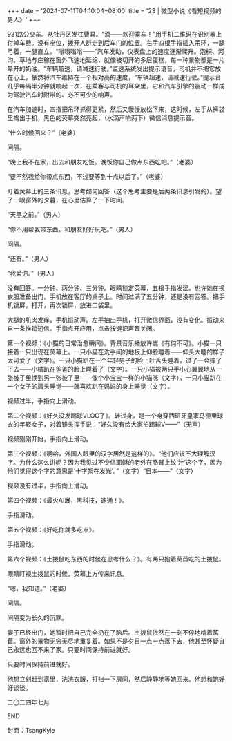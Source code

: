 +++
date = '2024-07-11T04:10:04+08:00'
title = '23 | 微型小说《看短视频的男人》'
+++

931路公交车。从牡丹区发往曹县。“滴——欢迎乘车！”用手机二维码在识别器上付掉车费。没有座位，拨开人群走到后车门的位置。右手四根手指插入吊环，一腿弓着，一腿直立。“嗡嗡嗡嗡——”汽车发动，仪表盘上的速度逐渐爬升。泡桐、河沟、草地与庄稼在窗外飞速地延绵，就像被切开的多层蛋糕，每一种景物都是一片晕开的奶油。“车辆超速，请减速行驶。”监速系统发出提示语音，司机并不把它放在心上，依然将汽车维持在一个相对高的速度，“车辆超速，请减速行驶。”提示音几乎每隔半分钟就响起一次，在乘客与司机的耳朵里，它和汽车引擎的震动一样成为驾驶汽车时附带的、必不可少的响声。



在汽车加速时，四指把吊环抓得更紧，然后又慢慢放松下来，这时候，左手从裤袋里掏出手机，黑色的荧幕突然亮起，（水滴声响两下）微信消息提示音。

“什么时候回来？”（老婆）

间隔。

“晚上我不在家，出去和朋友吃饭。晚饭你自己做点东西吃吧。”（老婆）

“要不然我给你带点东西，不过要等到十点以后了。”（老婆）

盯着荧幕上的三条讯息，思考如何回答（这个思考主要是后两条讯息引发的）。望了一眼窗外的夕暮，在心里估算了一下时间。

“天黑之前。”（男人）

“你不用帮我带东西。和朋友好好玩吧。”（男人）

间隔。

“还有。”（男人）

“我爱你。”（男人）

没有回答。一分钟、两分钟、三分钟。眼睛锁定荧幕，五根手指发涩。也许她在换衣服准备出门，手机放在客厅的桌子上。时间过满了五分钟，还是没有回答。把手机锁屏，打开，再次锁屏，放进口袋里。



大腿的肌肉发痒，手机振动声。左手抽出手机，打开微信界面，没有变化。振动来自一条推销短信。手指点开应用，点击按键把声音关闭。

第一个视频：《小猫的日常治愈瞬间》。背景音乐播放许嵩《有何不可》。小猫一只接着一只出现在荧幕上。一只小猫在洗手间的地板上仰脸睡着——仰头大睡的样子太可爱了（文字）。一只小猫趴在一个年轻男子的脸上吐舌头睡着，过了一会摔了下去——小橘趴在爸爸的脸上睡着了（文字）。一只小猫被两只手小心翼翼地从一张被子里换到另一张被子里——像个小宝宝一样的小猫咪（文字）。一只小猫趴在一个女子的肩头睡觉——就喜欢趴在妈妈的身上睡觉（文字）。

视频过半，手指向上滑动。

第二个视频：《好久没发踢球VLOG了》。转过身，是一个身穿西班牙皇家马德里球衣的年轻女子，对着镜头挥手说：“好久没有给大家拍踢球V——”（无声）

视频刚刚开始，手指向上滑动。

第三个视频：《啊哈，外国人眼里的汉字居然是这样的》。“他们应该不大理解汉字。为什么这么讲呢？因为我见过不少信耶稣的老外在胳臂上纹‘汁’这个字，因为他们觉得这个字的意思是‘十字架在发光’。”（文字）“日本——”（文字）

视频没有过半，手指向上滑动。

第四个视频：《最火AI展，黑科技，速通！》。

手指滑动。

第五个视频：《好吃你就多吃点》。

手指滑动。

第六个视频：《土拨鼠吃东西的时候在思考什么？》。有两只抱着莴苣吃的土拨鼠。



眼睛盯视土拨鼠的时候，荧幕上方传来讯息。

“嗯，我知道。”（老婆）

间隔。

间隔变为长久的沉默。

妻子已经出门，她暂时把自己完全扔在了脑后。土拨鼠依然在一刻不停地啃着莴苣。窗外的景物无穷无尽地重复着。如果不是夕日一点一点落下去，他甚至怀疑自己永远也回不来了家。只要时间保持前进就好。

只要时间保持前进就好。



他想立刻赶到家里，洗洗衣服，打扫一下房间，然后静静地等她回来。他想和她好好谈谈。

二〇二四年七月

END

封面：TsangKyle



